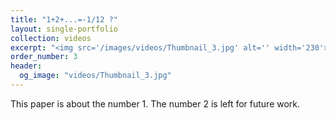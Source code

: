 ```yaml
---
title: "1+2+...=-1/12 ?"
layout: single-portfolio
collection: videos
excerpt: "<img src='/images/videos/Thumbnail_3.jpg' alt='' width='230'>"
order_number: 3
header: 
  og_image: "videos/Thumbnail_3.jpg"
---
```


This paper is about the number 1. The number 2 is left for future work.